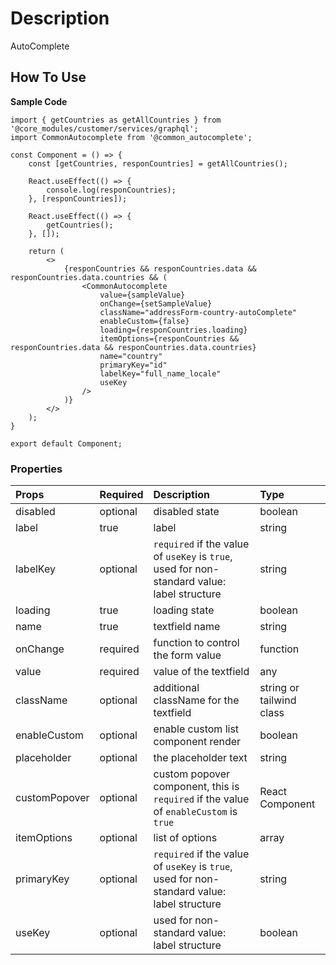 # Description

AutoComplete

## How To Use

**Sample Code**
```node
import { getCountries as getAllCountries } from '@core_modules/customer/services/graphql';
import CommonAutocomplete from '@common_autocomplete';

const Component = () => {
    const [getCountries, responCountries] = getAllCountries();

    React.useEffect(() => {
        console.log(responCountries);
    }, [responCountries]);

    React.useEffect(() => {
        getCountries();
    }, []);

    return (
        <>
            {responCountries && responCountries.data && responCountries.data.countries && (
                <CommonAutocomplete
                    value={sampleValue}
                    onChange={setSampleValue}
                    className="addressForm-country-autoComplete"
                    enableCustom={false}
                    loading={responCountries.loading}
                    itemOptions={responCountries && responCountries.data && responCountries.data.countries}
                    name="country"
                    primaryKey="id"
                    labelKey="full_name_locale"
                    useKey
                />
            )}
        </>
    );
}

export default Component;
```

### Properties
| Props       | Required | Description | Type |
| :---        | :---     | :---        |:---  |
| disabled       | optional    | disabled state | boolean |
| label       | true    | label | string |
| labelKey       | optional    | `required` if the value of `useKey` is `true`, used for non-standard value: label structure | string |
| loading       | true    | loading state | boolean |
| name       | true    | textfield name | string |
| onChange       | required    | function to control the form value | function |
| value | required | value of the textfield | any |
| className | optional | additional className for the textfield | string or tailwind class |
| enableCustom | optional | enable custom list component render | boolean |
| placeholder | optional | the placeholder text | string |
| customPopover | optional | custom popover component, this is `required` if the value of `enableCustom` is `true` | React Component |
| itemOptions | optional | list of options | array |
| primaryKey | optional | `required` if the value of `useKey` is `true`, used for non-standard value: label structure | string |
| useKey | optional | used for non-standard value: label structure | boolean |